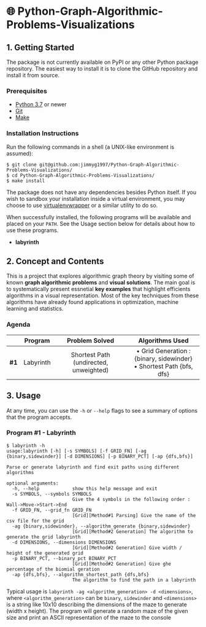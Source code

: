 # 🌐 Python-Graph-Algorithmic-Problems-Visualizations


## 1. Getting Started
The package is not currently available on PyPI or any other Python package repository. The easiest way to install it is to clone the GitHub repository and install it from source.

### Prerequisites
* [Python 3.7](https://www.python.org/downloads/) or newer
* [Git](https://git-scm.com/)
* [Make](https://www.gnu.org/software/make/)



### Installation Instructions
Run the following commands in a shell (a UNIX-like environment is assumed):

```
$ git clone git@github.com:jimmyg1997/Python-Graph-Algorithmic-Problems-Visualizations/
$ cd Python-Graph-Algorithmic-Problems-Visualizations/
$ make install
```
The package does not have any dependencies besides Python itself. If you wish to sandbox your installation inside a virtual environment, you may choose to use [virtualenvwrapper](https://virtualenvwrapper.readthedocs.io/en/latest/) or a similar utility to do so.

When successfully installed, the following programs will be available and placed on your `PATH`. See the Usage section below for details about how to use these programs.

* **labyrinth**






## 2. Concept and Contents

This is a project that explores algorithmic graph theory by visiting some of known **graph algorithmic problems** and **visual solutions**. The main goal is to systematically present essnetial **key examples** that highlight efficients algorithms in a visual representation. Most of the key techniques from these algorithms have already found applications in optimization, machine learning and statistics.
 
### Agenda

| | Program | Problem Solved | Algorithms Used|
|:-:|:-:|:-:|:-:|
| **#1** | Labyrinth | Shortest Path (undirected, unweighted) |• Grid Generation : {binary, sidewinder} <br/> • Shortest Path {bfs, dfs}</li></ul> |


## 3. Usage

At any time, you can use the `-h` or `--help` flags to see a summary of options that the program accepts.

### Program #1 - Labyrinth
```
$ labyrinth -h
usage:labyrinth [-h] [-s SYMBOLS] [-f GRID_FN] [-ag {binary,sidewinder}] [-d DIMENSIONS] [-p BINARY_PCT] [-ap {dfs,bfs}]

Parse or generate labyrinth and find exit paths using different algorithms

optional arguments:
  -h, --help            show this help message and exit
  -s SYMBOLS, --symbols SYMBOLS
                        Give the 4 symbols in the following order : Wall->Move->Start->End
  -f GRID_FN, --grid_fn GRID_FN
                        [Grid][Method#1 Parsing] Give the name of the csv file for the grid
  -ag {binary,sidewinder}, --algorithm_generate {binary,sidewinder}
                        [Grid][Method#2 Generation] The algorithm to generate the grid labyrinth
  -d DIMENSIONS, --dimensions DIMENSIONS
                        [Grid][Method#2 Generation] Give width / height of the generated grid
  -p BINARY_PCT, --binary_pct BINARY_PCT
                        [Grid][Method#2 Generation] Give ghe percentage of the biomial geration
  -ap {dfs,bfs}, --algorithm_shortest_path {dfs,bfs}
                        The algorithm to find the path in a labyrinth

```

Typical usage is `labyrinth -ag <algorithm_generation> -d <dimensions>`, where `<algorithm_generation>` can be `binary`, `sidewinder` and `<dimensions>` is a string like 10x10 describing the dimensions of the maze to generate (width x height). The program will generate a random maze of the given size and print an ASCII representation of the maze to the console
